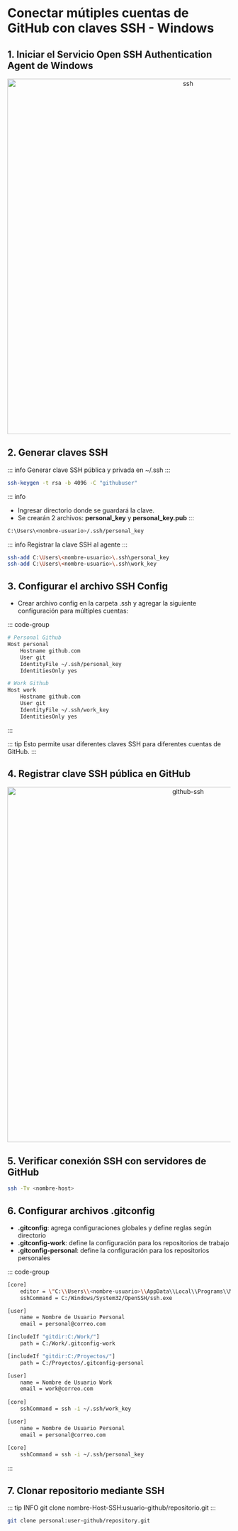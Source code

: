 # Conectar mútiples cuentas de GitHub con claves SSH - Windows

## 1. Iniciar el Servicio Open SSH Authentication Agent de Windows

<p align="center">
  <img src="/open-ssh-service.png" width="800" alt="ssh"/>
</p>


## 2. Generar claves SSH

::: info
Generar clave SSH pública y privada en ~/.ssh
:::

```bash
ssh-keygen -t rsa -b 4096 -C "githubuser"
```

::: info
- Ingresar directorio donde se guardará la clave.
- Se crearán 2 archivos: **personal_key** y **personal_key.pub**
:::

```bash
C:\Users\<nombre-usuario>/.ssh/personal_key
```
::: info
Registrar la clave SSH al agente
:::

```bash
ssh-add C:\Users\<nombre-usuario>\.ssh\personal_key
ssh-add C:\Users\<nombre-usuario>\.ssh\work_key
```

## 3. Configurar el archivo SSH Config

* Crear archivo config en la carpeta .ssh y agregar la siguiente configuración para múltiples cuentas:

::: code-group
```bash [config]
# Personal Github
Host personal
    Hostname github.com
    User git
    IdentityFile ~/.ssh/personal_key
    IdentitiesOnly yes

# Work Github
Host work
    Hostname github.com
    User git
    IdentityFile ~/.ssh/work_key
    IdentitiesOnly yes
```
:::

::: tip
Esto permite usar diferentes claves SSH para diferentes cuentas de GitHub.
:::

## 4. Registrar clave SSH pública en GitHub

<p align="center">
  <img src="/github-ssh.png" width="800" alt="github-ssh"/>
</p>


## 5. Verificar conexión SSH con servidores de GitHub

```bash
ssh -Tv <nombre-host>
```

## 6. Configurar archivos .gitconfig

* **.gitconfig**: agrega configuraciones globales y define reglas según directorio
* **.gitconfig-work**: define la configuración para los repositorios de trabajo
* **.gitconfig-personal**: define la configuración para los repositorios personales


::: code-group
```bash [.gitconfig]
[core]
    editor = \"C:\\Users\\<nombre-usuario>\\AppData\\Local\\Programs\\Microsoft VS Code\\bin\\code\" --wait
    sshCommand = C:/Windows/System32/OpenSSH/ssh.exe

[user]
    name = Nombre de Usuario Personal
    email = personal@correo.com

[includeIf "gitdir:C:/Work/"]
    path = C:/Work/.gitconfig-work

[includeIf "gitdir:C:/Proyectos/"]
    path = C:/Proyectos/.gitconfig-personal
```
```bash [.gitconfig-work]
[user]
    name = Nombre de Usuario Work
    email = work@correo.com
    
[core]
    sshCommand = ssh -i ~/.ssh/work_key
```
```bash [.gitconfig-personal]
[user]
    name = Nombre de Usuario Personal
    email = personal@correo.com
    
[core]
    sshCommand = ssh -i ~/.ssh/personal_key
```
:::

## 7. Clonar repositorio mediante SSH

::: tip INFO
git clone nombre-Host-SSH:usuario-github/repositorio.git
:::

```bash
git clone personal:user-github/repository.git
```
